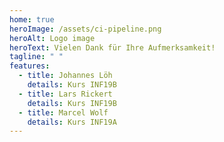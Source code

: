 ```yaml
---
home: true
heroImage: /assets/ci-pipeline.png
heroAlt: Logo image
heroText: Vielen Dank für Ihre Aufmerksamkeit!
tagline: " "
features:
  - title: Johannes Löh
    details: Kurs INF19B
  - title: Lars Rickert
    details: Kurs INF19B
  - title: Marcel Wolf
    details: Kurs INF19A
---
```

